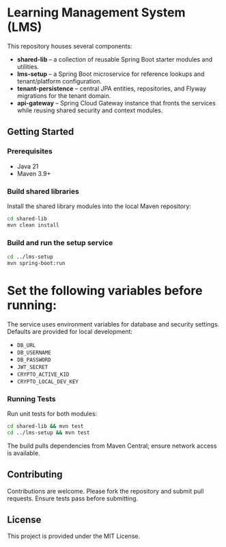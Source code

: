 # Learning Management System (LMS)

This repository houses several components:

- **shared-lib** – a collection of reusable Spring Boot starter modules and utilities.
- **lms-setup** – a Spring Boot microservice for reference lookups and tenant/platform configuration.
- **tenant-persistence** – central JPA entities, repositories, and Flyway migrations for the tenant domain.
- **api-gateway** – Spring Cloud Gateway instance that fronts the services while reusing shared security and context modules.

## Getting Started

### Prerequisites
- Java 21
- Maven 3.9+

### Build shared libraries
Install the shared library modules into the local Maven repository:

```bash
cd shared-lib
mvn clean install
```

### Build and run the setup service

```bash
cd ../lms-setup
mvn spring-boot:run
```

Set the following variables before running:
=======
The service uses environment variables for database and security settings. Defaults are provided for local development:
- `DB_URL`
- `DB_USERNAME`
- `DB_PASSWORD`
- `JWT_SECRET`
- `CRYPTO_ACTIVE_KID`
- `CRYPTO_LOCAL_DEV_KEY`

### Running Tests

Run unit tests for both modules:

```bash
cd shared-lib && mvn test
cd ../lms-setup && mvn test
```

The build pulls dependencies from Maven Central; ensure network access is available.

## Contributing
Contributions are welcome. Please fork the repository and submit pull requests. Ensure tests pass before submitting.

## License
This project is provided under the MIT License.

